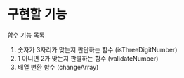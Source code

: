 # 구현할 기능

함수 기능 목록

1. 숫자가 3자리가 맞는지 판단하는 함수 (isThreeDigitNumber)
2. 1 아니면 2가 맞는지 판별하는 함수 (validateNumber)
3. 배열 변환 함수 (changeArray)